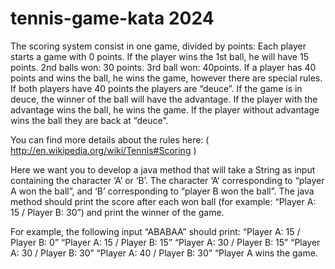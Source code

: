 # tennis-game-kata 2024

The scoring system consist in one game, divided by points:
Each player starts a game with 0 points.
If the player wins the 1st ball, he will have 15 points. 2nd balls won: 30 points. 3rd ball won: 40points.
If a player has 40 points and wins the ball, he wins the game, however there are special rules.
If both players have 40 points the players are “deuce”.
If the game is in deuce, the winner of the ball will have the advantage.
If the player with the advantage wins the ball, he wins the game.
If the player without advantage wins the ball they are back at “deuce”.
 
You can find more details about the rules here: ( http://en.wikipedia.org/wiki/Tennis#Scoring )
 
Here we want you to develop a java method that will take a String as input containing the character ‘A’ or ‘B’. The character ‘A’ corresponding to “player A won the ball”, and ‘B’ corresponding to “player B won the ball”. The java method should print the score after each won ball (for example: “Player A: 15 / Player B: 30”) and print the winner of the game.
 
For example, the following input “ABABAA” should print:
“Player A: 15 / Player B: 0”
“Player A: 15 / Player B: 15”
“Player A: 30 / Player B: 15”
“Player A: 30 / Player B: 30”
“Player A: 40 / Player B: 30”
“Player A wins the game.
